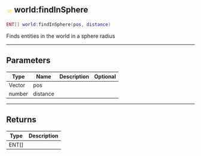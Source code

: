 ## ![shared](.gitbook/assets/shared.png) world:findInSphere


```lua
ENT[] world:findInSphere(pos, distance)
```

Finds entities in the world in a sphere radius


------
## Parameters

| Type   | Name | Description              | Optional |
| ------ | ---- | ------------------------ | -------: |
| Vector | pos |  |  |
| number | distance |  |  |

------
## Returns

| Type | Description |
| ---- | ----------: |
| ENT[] |  |

